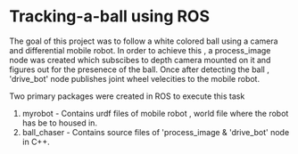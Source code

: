 # Tracking-a-ball using ROS

The goal of this project was to follow a white colored ball using a camera and differential mobile robot. In order to achieve this , a process_image node was created which subscibes to depth camera mounted on it and figures out for the presenece of the ball. Once after detecting the ball , 'drive_bot' node publishes joint wheel velecities to the mobile robot. 

Two primary packages were created in ROS to execute this task

1. myrobot - Contains urdf files of mobile robot , world file where the robot has be to housed in.
2. ball_chaser - Contains source files of 'process_image & 'drive_bot' node in C++.






